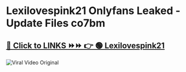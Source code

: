 
 # Lexilovespink21 Onlyfans Leaked - Update Files co7bm

## <h2><a href="https://clipsfans.com/Lexilovespink21&ref=git">🔗 Click to LINKS ⏩⏩ 👉 🟢 Lexilovespink21 </a></h2>

<a href="https://clipsfans.com/Lexilovespink21&ref=git" rel="nofollow" data-target="animated-image.originalLink"><img src="https://i.ibb.co.com/xMMVF88/686577567.gif" alt="Viral Video Original" style="max-width: 100%; display: inline-block;" data-target="animated-image.originalImage"></a>

